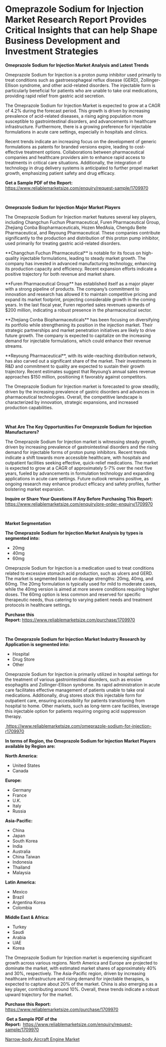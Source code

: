 <p><h1>Omeprazole Sodium for Injection Market Research Report Provides Critical Insights that can help Shape Business Development and Investment Strategies</h1></p><p><strong>Omeprazole Sodium for Injection Market Analysis and Latest Trends</strong></p>
<p><p>Omeprazole Sodium for Injection is a proton pump inhibitor used primarily to treat conditions such as gastroesophageal reflux disease (GERD), Zollinger-Ellison syndrome, and other acid-related disorders. The injectable form is particularly beneficial for patients who are unable to take oral medications, providing rapid relief from gastric acid secretion.</p><p>The Omeprazole Sodium for Injection Market is expected to grow at a CAGR of 4.2% during the forecast period. This growth is driven by increasing prevalence of acid-related diseases, a rising aging population more susceptible to gastrointestinal disorders, and advancements in healthcare infrastructure. Furthermore, there is a growing preference for injectable formulations in acute care settings, especially in hospitals and clinics. </p><p>Recent trends indicate an increasing focus on the development of generic formulations as patents for branded versions expire, leading to cost-effective treatment options. Collaborations between pharmaceutical companies and healthcare providers aim to enhance rapid access to treatments in critical care situations. Additionally, the integration of technology in drug delivery systems is anticipated to further propel market growth, emphasizing patient safety and drug efficacy.</p></p>
<p><strong>Get a Sample PDF of the Report:&nbsp;</strong> <a href="https://www.reliablemarketsize.com/enquiry/request-sample/1709970?utm_campaign=2781&utm_medium=2&utm_source=Github&utm_content=ia&utm_term=27032025&utm_id=omeprazole-sodium-for-injection">https://www.reliablemarketsize.com/enquiry/request-sample/1709970</a></p>
<p>&nbsp;</p>
<p><strong>Omeprazole Sodium for Injection Major Market Players</strong></p>
<p><p>The Omeprazole Sodium for Injection market features several key players, including Changchun Fuchun Pharmaceutical, Furen Pharmaceutical Group, Zhejiang Conba Biopharmaceuticals, Hozen MedAsia, Chengdu Beite Pharmaceutical, and Reyoung Pharmaceutical. These companies contribute significantly to the production and distribution of this proton pump inhibitor, used primarily for treating gastric acid-related disorders.</p><p>**Changchun Fuchun Pharmaceutical** is notable for its focus on high-quality injectable formulations, leading to steady market growth. The company has invested in advanced manufacturing technology, enhancing its production capacity and efficiency. Recent expansion efforts indicate a positive trajectory for both revenue and market share.</p><p>**Furen Pharmaceutical Group** has established itself as a major player with a strong pipeline of products. The company’s commitment to innovation and research has allowed it to maintain competitive pricing and expand its market footprint, projecting considerable growth in the coming years. In the last fiscal year, Furen reported sales revenues upwards of $200 million, indicating a robust presence in the pharmaceutical sector.</p><p>**Zhejiang Conba Biopharmaceuticals** has been focusing on diversifying its portfolio while strengthening its position in the injection market. Their strategic partnerships and market penetration initiatives are likely to drive future growth. The company is expected to capitalize on the increasing demand for injectable formulations, which could enhance their revenue streams.</p><p>**Reyoung Pharmaceutical**, with its wide-reaching distribution network, has also carved out a significant share of the market. Their investments in R&D and commitment to quality are expected to sustain their growth trajectory. Recent estimates suggest that Reyoung’s annual sales revenue approaches $150 million, positioning it favorably against competitors.</p><p>The Omeprazole Sodium for Injection market is forecasted to grow steadily, driven by the increasing prevalence of gastric disorders and advances in pharmaceutical technologies. Overall, the competitive landscape is characterized by innovation, strategic expansions, and increased production capabilities.</p></p>
<p>&nbsp;</p>
<p><strong>What Are The Key Opportunities For Omeprazole Sodium for Injection Manufacturers?</strong></p>
<p><p>The Omeprazole Sodium for Injection market is witnessing steady growth, driven by increasing prevalence of gastrointestinal disorders and the rising demand for injectable forms of proton pump inhibitors. Recent trends indicate a shift towards more accessible healthcare, with hospitals and outpatient facilities seeking effective, quick-relief medications. The market is expected to grow at a CAGR of approximately 5-7% over the next five years, fueled by advancements in formulation technology and expanding applications in acute care settings. Future outlook remains positive, as ongoing research may enhance product efficacy and safety profiles, further bolstering market expansion.</p></p>
<p><strong>Inquire or Share Your Questions If Any Before Purchasing This Report:</strong> <a href="https://www.reliablemarketsize.com/enquiry/pre-order-enquiry/1709970?utm_campaign=2781&utm_medium=2&utm_source=Github&utm_content=ia&utm_term=27032025&utm_id=omeprazole-sodium-for-injection">https://www.reliablemarketsize.com/enquiry/pre-order-enquiry/1709970</a></p>
<p>&nbsp;</p>
<p><strong>Market Segmentation</strong></p>
<p><strong>The Omeprazole Sodium for Injection Market Analysis by types is segmented into:</strong></p>
<p><ul><li>20mg</li><li>40mg</li><li>60mg</li></ul></p>
<p><p>Omeprazole Sodium for Injection is a medication used to treat conditions related to excessive stomach acid production, such as ulcers and GERD. The market is segmented based on dosage strengths: 20mg, 40mg, and 60mg. The 20mg formulation is typically used for mild to moderate cases, while the 40mg version is aimed at more severe conditions requiring higher doses. The 60mg option is less common and reserved for specific therapeutic needs, thus catering to varying patient needs and treatment protocols in healthcare settings.</p></p>
<p><strong>Purchase this Report:&nbsp;</strong><a href="https://www.reliablemarketsize.com/purchase/1709970?utm_campaign=2781&utm_medium=2&utm_source=Github&utm_content=ia&utm_term=27032025&utm_id=omeprazole-sodium-for-injection">https://www.reliablemarketsize.com/purchase/1709970</a></p>
<p>&nbsp;</p>
<p><strong>The Omeprazole Sodium for Injection Market Industry Research by Application is segmented into:</strong></p>
<p><ul><li>Hospital</li><li>Drug Store</li><li>Other</li></ul></p>
<p><p>Omeprazole Sodium for Injection is primarily utilized in hospital settings for the treatment of various gastrointestinal disorders, such as erosive esophagitis and Zollinger-Ellison syndrome. Its rapid administration in acute care facilitates effective management of patients unable to take oral medications. Additionally, drug stores stock this injectable form for outpatient care, ensuring accessibility for patients transitioning from hospital to home. Other markets, such as long-term care facilities, leverage this injectable option for patients requiring ongoing acid suppression therapy.</p></p>
<p><a href="https://www.reliablemarketsize.com/omeprazole-sodium-for-injection-r1709970?utm_campaign=2781&utm_medium=2&utm_source=Github&utm_content=ia&utm_term=27032025&utm_id=omeprazole-sodium-for-injection">&nbsp;https://www.reliablemarketsize.com/omeprazole-sodium-for-injection-r1709970</a></p>
<p><strong>In terms of Region, the Omeprazole Sodium for Injection Market Players available by Region are:</strong></p>
<p>
    <p> <strong> North America: </strong>
        <ul>
            <li>United States</li>
            <li>Canada</li>
        </ul>
        </p> 
    <p> <strong> Europe: </strong>
        <ul>
            <li>Germany</li>
            <li>France</li>
            <li>U.K.</li>
            <li>Italy</li>
            <li>Russia</li>
        </ul>
        </p> 
    <p> <strong> Asia-Pacific: </strong>
        <ul>
            <li>China</li>
            <li>Japan</li>
            <li>South Korea</li>
            <li>India</li>
            <li>Australia</li>
            <li>China Taiwan</li>
            <li>Indonesia</li>
            <li>Thailand</li>
            <li>Malaysia</li>
        </ul>
        </p> 
    <p> <strong> Latin America: </strong>
        <ul>
            <li>Mexico</li>
            <li>Brazil</li>
            <li>Argentina Korea</li>
            <li>Colombia</li>
        </ul>
        </p> 
    <p> <strong> Middle East & Africa: </strong>
        <ul>
            <li>Turkey</li>
            <li>Saudi</li>
            <li>Arabia</li>
            <li>UAE</li>
            <li>Korea</li>
        </ul>
    </p>
    </p>
<p><p>The Omeprazole Sodium for Injection market is experiencing significant growth across various regions. North America and Europe are projected to dominate the market, with estimated market shares of approximately 40% and 30%, respectively. The Asia-Pacific region, driven by increasing healthcare infrastructure and rising demand for injectable therapies, is expected to capture about 20% of the market. China is also emerging as a key player, contributing around 10%. Overall, these trends indicate a robust upward trajectory for the market.</p></p>
<p><strong>Purchase this Report: </strong><a href="https://www.reliablemarketsize.com/purchase/1709970?utm_campaign=2781&utm_medium=2&utm_source=Github&utm_content=ia&utm_term=27032025&utm_id=omeprazole-sodium-for-injection">https://www.reliablemarketsize.com/purchase/1709970</a></p>
<p>&nbsp;<strong>Get a Sample PDF of the Report:&nbsp;&nbsp;</strong><a href="https://www.reliablemarketsize.com/enquiry/request-sample/1709970?utm_campaign=2781&utm_medium=2&utm_source=Github&utm_content=ia&utm_term=27032025&utm_id=omeprazole-sodium-for-injection">https://www.reliablemarketsize.com/enquiry/request-sample/1709970</a></p>
<p><strong></strong></p>
<p><p><a href="https://github.com/shefikagbons/Market-Research-Report-List-1/blob/main/narrow-body-aircraft-engine-market.md?utm_campaign=2781&utm_medium=2&utm_source=Github&utm_content=ia&utm_term=27032025&utm_id=omeprazole-sodium-for-injection">Narrow-body Aircraft Engine Market</a></p></p>
